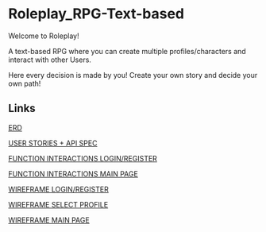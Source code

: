 # Roleplay_RPG-Text-based

Welcome to Roleplay! 

A text-based RPG where you can create multiple profiles/characters and interact with other Users.

Here every decision is made by you! Create your own story and decide your own path!

## Links

[ERD](Links/ERD.png)

[USER STORIES + API SPEC](Links/USER_STORIES.md)

[FUNCTION INTERACTIONS LOGIN/REGISTER](Links/Function%20Interactions%20login%3Aregister.png)

[FUNCTION INTERACTIONS MAIN PAGE](Links/Function%20Interactions%20Main%20Page.png)

[WIREFRAME LOGIN/REGISTER](Links/WireFrame%20Login%3ARegister.png)

[WIREFRAME SELECT PROFILE](Links/WireFrame%20Profile%20Selection.png)

[WIREFRAME MAIN PAGE](Links/WireFrame%20Main%20Page.png)
